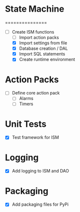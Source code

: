 # State Machine
===============
- [ ] Create ISM functions
  * [ ] Import action packs
  * [x] Import settings from file
  * [x] Database creation / DAL
  * [x] Import SQL statements
  * [x] Create runtime environment

# Action Packs
- [ ] Define core action pack
    * [ ] Alarms
    * [ ] Timers

# Unit Tests
- [x] Test framework for ISM

# Logging
- [x] Add logging to ISM and DAO

# Packaging
- [x] Add packaging files for PyPi
